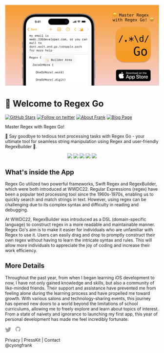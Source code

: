 [![cover image](./images/cover.jpg)](https://apps.apple.com/app/regex-go/id6447801504)

# 👋 Welcome to Regex Go

[![GitHub Stars](https://img.shields.io/github/stars/yongfrank/RegexGo.svg?style=social)](https://github.com/yongfrank/OhMyFlag-WWDC22)
[![Follow on twitter](https://img.shields.io/twitter/follow/cyongfrank)](https://twitter.com/intent/follow?screen_name=cyongfrank)
[![About Frank](https://img.shields.io/badge/Find_More_Project-yongfrank.github.io/about-9ef)](https://yongfrank.github.io/about)
[![Blog Page](https://img.shields.io/badge/Blog_Page-yongfrank.github.io-success)](https://yongfrank.github.io/)

Master Regex with Regex Go!

🤗 Say goodbye to tedious text processing tasks with Regex Go - your ultimate tool for seamless string manipulation using Regex and user-friendly RegexBuilder 🤩.

<!--more-->

<div align=center>
  <image src="./images/1.jpg" width="200"></image>
  <image src="./images/2.jpg" width="200"></image>
  <image src="./images/3.jpg" width="200"></image>
  <image src="./images/4.jpg" width="200"></image>
  <image src="./images/5.jpg" width="200"></image>
</div>


## What's inside the App

Regex Go utilized two powerful frameworks, Swift Regex and RegexBuilder, which were both introduced at WWDC22. Regular Expressions (regex) have been a popular text processing tool since the 1960s-1970s, enabling us to quickly search and match strings in text. However, using regex can be challenging due to its complex syntax and difficulty in reading and debugging.

At WWDC22, RegexBuilder was introduced as a DSL (domain-specific language) to construct regex in a more readable and maintainable manner. Regex Go's aim is to make it easier for individuals who are unfamiliar with Regex to use it. Users can easily drag and drop to promptly construct their own regex without having to learn the intricate syntax and rules. This will allow more individuals to appreciate the joy of coding and increase their work efficiency.

## More Details

Throughout the past year, from when I began learning iOS development to now, I have not only gained knowledge and skills, but also a community of like-minded friends. Their support and assistance have prevented me from feeling alone during the learning process and have propelled me toward growth. With various salons and technology-sharing events, this journey has opened new doors to a world beyond the limitations of school curriculums, allowing me to freely explore and learn about topics of interest. From a state of naivety and ignorance to launching my first app, this year of personal development has made me feel incredibly fortunate.

<p valign="center">
  <!-- <a href="https://chat.nuxt.dev"><img width="20px" src="./images/discord.svg" alt="Discord"></a>&nbsp;&nbsp; -->
  <a href="https://twitter.com/cyongfrank"><img width="20px" src="./images/twitter.svg" alt="Twitter"></a>&nbsp;&nbsp;
  <a href="https://github.com/yongfrank"><img width="20px" src="./images/github.svg" alt="GitHub"></a>
</p>

<div class="links">
    <a href="https://yongfrank.github.io/regex-go/privacy-policy/" title="privacy" class="links__item" style="text-decoration: none;">Privacy</a>
    |
    <a href="https://www.dropbox.com/sh/k43u1bkqd4lsrnc/AABQvkI5rkY8keLz2yAwj6Lta?dl=0" title="PressKit at Dropbox" class="links__item" style="text-decoration: none;">PressKit</a>
    |
    <a href="mailto:yongfrank@outlook.com" title="Mail" class="links__item" style="text-decoration: none;">Contact</a>
    <br>
    <a href="https://twitter.com/cyongfrank" title="Twitter at @cyongfrank" class="links__item" style="text-decoration: none;">@cyongfrank</a>
</div>
